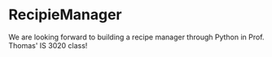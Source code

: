 # RecipieManager

We are looking forward to building a recipe manager through Python in Prof. Thomas' IS 3020 class!
